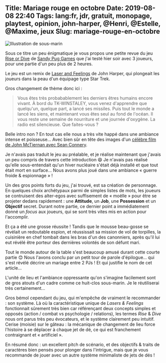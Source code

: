 Title: Mariage rouge en octobre
Date: 2019-08-08 22:40
Tags: lang:fr, jdr, gratuit, monopage, playtest, opinion, john-harper, @Henri, @Estelle, @Maxime, jeux
Slug: mariage-rouge-en-octobre
---

![Illustration de sous-marin](images/2019/08/rise-or-dive.png)

Sous ce titre un peu énigmatique je vous propos une petite revue du jeu [Rise or Dive](https://sandypuggames.itch.io/rise-or-dive) de [Sandy Pug Games](https://www.drivethrurpg.com/browse/pub/7386/Sandy-Pug-Games) que j'ai testé hier soir avec 3 joueurs,
pour une partie d'un peu plus de 2 heures.

Le jeu est un remix de [Laser and Feelings](http://www.onesevendesign.com/laserfeelings/) de John Harper,
qui plongeait les joueurs dans la peau d'un équipage type Star Trek.

Gros changement de thème donc ici :

> Vous êtes très probabablement les derniers êtres humains encore vivant.
> À bord du TK-WINSTALEY, vous venez d'apprendre que quelqu'un, quelque part, a lancé ses missiles.
> Puis tout le monde a lancé les siens, et maintenant vous êtes seul au fond de l'océan.
> Il vous reste une semaine de nourriture et une journée d'oxygène. La radio est silencieuse. Que faites-vous ?

Belle intro non ? En tout cas elle nous a très vite happé dans une ambiance intense et poisseuse...
Avec bien sûr en tête des images d'un [célèbre film de John McTiernan avec Sean Connery](https://www.imdb.com/title/tt0099810/).

Je n'avais pas traduit le jeu au préalable, et je réalise maintenant que j'avais un peu compris de travers cette introduction 😄 Je n'avais pas réalisé qu'elle sous-entendait qu'un hiver nucléaire s'était déjà installé et que tout était mort en surface... Nous avons plus joué dans une ambiance « guerre froide & espionnage » !

Un des gros points forts du jeu, j'ai trouvé, est sa création de personnage.
En quelques choix archétypaux parmi de simples listes de mots, les joueurs se contruisent des alter-egos avec suffisement de « moëlle » pour être se projeter dedans rapidement : une **Attitude**, un **Job**, une **Possession** et un **Objectif** secret.
Durant notre partie, ce dernier point a immédiatement donné un _focus_ aux joueurs, qui se sont très vites mis en action pour l'accomplir.

Et ça a été une grosse réussite !
Tandis que le mousse beau-gosse se révélait un redoutable espion,
et réussissait sa mission de vol de torpilles,
la cuisinière en chef tombait dans les bras d'un des canonniers,
après qu'il lui eut révélé être porteur des dernières volontés de son défunt mari.

Tout le monde autour de la table s'est beaucoup amusé durant cette courte partie 😊
Nous l'avons conclu par un petit tour de parole d'épilogue... qui s'est révélé décrire un mariage entre 2 PJs !
Et qui justifie le nom de cet article...

L'unité de lieu et l'ambiance oppressante qu'on s'imagine facilement sont de gros atouts d'un cadre comme ce huit-clos sous-marin. Je le réutiliserai très certainement...

Gros bémol cependant du jeu, qui m'empêche de vraiment le recommander : son système.
Là où la caractéristique unique de _Lasers & Feelings_ fonctionnait sûrement très bien
car référençant deux concepts simples et opposés (action / combat vs psychologie / relations),
les termes _Rise_ & _Dive_ nous ont parus très peu évocateurs,
et le système clairement peu intuitif.
Cerise (moisie) sur le gâteau : la mécanique de changement de lieu force l'histoire à se déplacer à chaque jet de dé,
ce qui est franchement contraignant et « artificiel ».

En résumé donc : un excellent pitch de scénario, et des objectifs & traits de caractères bien pensés pour plonger dans l'intrigue, mais que je vous recommande de jouer avec un autre système minimaliste de jets de dés !
